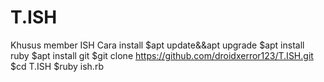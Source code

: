 # T.ISH
Khusus member ISH
Cara install
$apt update&&apt upgrade
$apt install ruby
$apt install git
$git clone https://github.com/droidxerror123/T.ISH.git
$cd T.ISH
$ruby ish.rb
